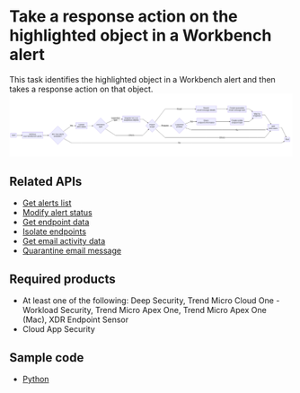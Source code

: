 # Take a response action on the highlighted object in a Workbench alert
This task identifies the highlighted object in a Workbench alert and then takes a response action on that object.
![flowchart](../.resources/take_a_response_action_on_the_highlighted_object_in_a_workbench_alert.png)  

## Related APIs
- [Get alerts list](https://automation.trendmicro.com/xdr/api-v3#tag/Workbench/paths/~1v3.0~1workbench~1alerts/get)
- [Modify alert status](https://automation.trendmicro.com/xdr/api-v3#tag/Workbench/paths/~1v3.0~1workbench~1alerts~1{id}/patch)
- [Get endpoint data](https://automation.trendmicro.com/xdr/api-v3#tag/Search/paths/~1v3.0~1eiqs~1endpoints/get)
- [Isolate endpoints](https://automation.trendmicro.com/xdr/api-v3#tag/Endpoint/paths/~1v3.0~1response~1endpoints~1isolate/post)
- [Get email activity data](https://automation.trendmicro.com/xdr/api-v3#tag/Search/paths/~1v3.0~1search~1emailActivities/get)
- [Quarantine email message](https://automation.trendmicro.com/xdr/api-v3#tag/Email/paths/~1v3.0~1response~1emails~1quarantine/post)

## Required products
- At least one of the following: Deep Security, Trend Micro Cloud One - Workload Security, Trend Micro Apex One, Trend Micro Apex One (Mac), XDR Endpoint Sensor
- Cloud App Security

## Sample code
- [Python](python/)
